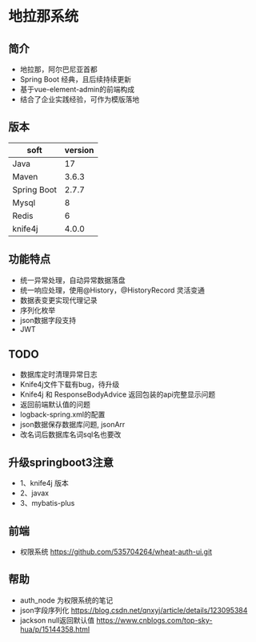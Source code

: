 # 地拉那系统

## 简介
- 地拉那，阿尔巴尼亚首都 
- Spring Boot 经典，且后续持续更新
- 基于vue-element-admin的前端构成
- 结合了企业实践经验，可作为模版落地

## 版本

| soft        | version |
|-------------|---------|
| Java        | 17      |
| Maven       | 3.6.3   |
| Spring Boot | 2.7.7   |
| Mysql       | 8       |
| Redis       | 6       |
| knife4j     | 4.0.0   |

## 功能特点

- 统一异常处理，自动异常数据落盘
- 统一响应处理，使用@History，@HistoryRecord 灵活变通
- 数据表变更实现代理记录
- 序列化枚举
- json数据字段支持
- JWT

## TODO
- 数据库定时清理异常日志
- Knife4j文件下载有bug，待升级
- Knife4j 和 ResponseBodyAdvice 返回包装的api完整显示问题
- 返回前端默认值的问题
- logback-spring.xml的配置
- json数据保存数据库问题, jsonArr
- 改名词后数据库名词sql名也要改

## 升级springboot3注意
* 1、knife4j 版本
* 2、javax
* 3、mybatis-plus

## 前端
- 权限系统 https://github.com/535704264/wheat-auth-ui.git

## 帮助
- auth_node 为权限系统的笔记
- json字段序列化 https://blog.csdn.net/qnxyj/article/details/123095384
- jackson null返回默认值 https://www.cnblogs.com/top-sky-hua/p/15144358.html